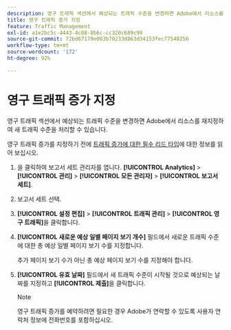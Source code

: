 ```yaml
---
description: 영구 트래픽 섹션에서 예상되는 트래픽 수준을 변경하면 Adobe에서 리소스를 재지정하여 새 트래픽 수준을 처리할 수 있습니다.
title: 영구 트래픽 증가 지정
feature: Traffic Management
exl-id: a1e2bc5c-4443-4c88-8b6c-cc320c689c99
source-git-commit: 72bd67179e003b70233d863d34153fec77548256
workflow-type: tm+mt
source-wordcount: '172'
ht-degree: 92%

---
```


# 영구 트래픽 증가 지정

영구 트래픽 섹션에서 예상되는 트래픽 수준을 변경하면 Adobe에서 리소스를 재지정하여 새 트래픽 수준을 처리할 수 있습니다.

영구 트래픽 증가를 지정하기 전에 [트래픽 증가에 대한 필수 리드 타임](/help/admin/c-traffic-management/traffic-lead-time.md)에 대한 정보를 읽어 보십시오.

1. 을 클릭하여 보고서 세트 관리자를 엽니다. **[!UICONTROL Analytics]** > **[!UICONTROL 관리]** > **[!UICONTROL 모든 관리자]** > **[!UICONTROL 보고서 세트]**.
1. 보고서 세트 선택.
1. **[!UICONTROL 설정 편집]** > **[!UICONTROL 트래픽 관리]** > **[!UICONTROL 영구 트래픽]**&#x200B;을 클릭합니다.
1. **[!UICONTROL 새로운 예상 일별 페이지 보기 개수]** 필드에서 새로운 트래픽 수준에 대한 총 예상 일별 페이지 보기 수를 지정합니다.

   추가 페이지 보기 수가 아닌 총 예상 페이지 보기 수를 지정해야 합니다.
1. **[!UICONTROL 유효 날짜]** 필드에서 새 트래픽 수준이 시작될 것으로 예상되는 날짜를 지정하고 **[!UICONTROL 제출]**&#x200B;을 클릭합니다.

   >[!NOTE]
   >
   >영구 트래픽 증가를 예약하려면 필요한 경우 Adobe가 연락할 수 있도록 사용자 연락처 정보에 전화번호를 포함하십시오.
